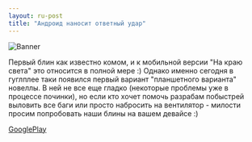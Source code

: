 ```yaml
---
layout: ru-post
title: "Андроид наносит ответный удар"
---
```

![Banner](https://pp.userapi.com/c837624/v837624682/35293/ZWK_YA-TDz0.jpg)

Первый блин как известно комом, и к мобильной версии "На краю света" это относится в полной мере :) Однако именно сегодня в гуглплее таки появился первый вариант "планшетного варианта" новеллы. В ней не все еще гладко (некоторые проблемы уже в процессе починки), но если кто хочет помочь разрабам побыстрей выловить все баги или просто набросить на вентилятор - милости просим попробовать наши блины на вашем девайсе :)

[GooglePlay](https://play.google.com/store/apps/details?id=air.com.wplabs.ontheedge)
